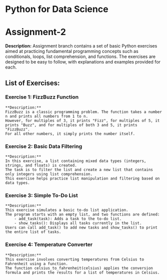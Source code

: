 # Python for Data Science

# Assignment-2

**Description:**
Assignment branch contains a set of basic Python exercises aimed at practicing fundamental programming concepts such as conditionals, loops, list comprehension, and functions.
The exercises are designed to be easy to follow, with explanations and examples provided for each.

## List of Exercises:

### Exercise 1: FizzBuzz Function
    **Description:**
    FizzBuzz is a classic programming problem. The function takes a number n and prints all numbers from 1 to n.
    However, for multiples of 3, it prints "Fizz", for multiples of 5, it prints "Buzz", and for multiples of both 3 and 5, it prints "FizzBuzz".
    For all other numbers, it simply prints the number itself.

### Exercise 2: Basic Data Filtering
    **Description:**
    In this exercise, a list containing mixed data types (integers, strings, and floats) is created.
    The task is to filter the list and create a new list that contains only integers using list comprehension.
    This exercise helps practice list manipulation and filtering based on data types.
    
### Exercise 3: Simple To-Do List
    **Description:**
    This exercise simulates a basic to-do list application.
    The program starts with an empty list, and two functions are defined:
        - add_task(task): Adds a task to the to-do list.
        - show_tasks(): Displays all tasks currently in the list.
    Users can call add_task() to add new tasks and show_tasks() to print the entire list of tasks.

### Exercise 4: Temperature Converter
    **Description:**
    This exercise involves converting temperatures from Celsius to Fahrenheit using a function.
    The function celsius_to_fahrenheit(celsius) applies the conversion formula and prints the results for a list of temperatures in Celsius.
